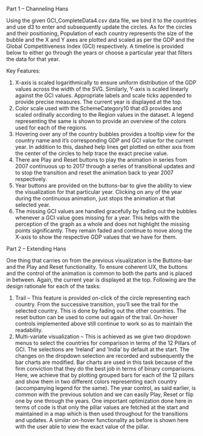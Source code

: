 Part 1 – Channeling Hans

Using the given GCI_CompleteData4.csv data file, we bind it to the countries and use d3 to enter and subsequently update the circles. As for the circles and their positioning, Population of each country represents the size of the bubble and the X and Y axes are plotted and scaled as per the GDP and the Global Competitiveness Index (GCI) respectively. A timeline is provided below to either go through the years or choose a particular year that filters the data for that year.

Key Features:
1.	X-axis is scaled logarithmically to ensure uniform distribution of the GDP values across the width of the SVG. Similarly, Y-axis is scaled linearly against the GCI values. Appropriate labels and scale ticks appended to provide precise measures. The current year is displayed at the top.
2.	Color scale used with the SchemeCategory10 that d3 provides and scaled ordinally according to the Region values in the dataset. A legend representing the same is shown to provide an overview of the colors used for each of the regions.
3.	Hovering over any of the country bubbles provides a tooltip view for the country name and it’s corresponding GDP and GCI value for the current year. In addition to this, dashed help lines get plotted on either axis from the center of the circles to help trace the exact precise value.
4.	There are Play and Reset buttons to play the animation in series from 2007 continuous up to 2017 through a series of transitional updates and to stop the transition and reset the animation back to year 2007 respectively.
5.	Year buttons are provided on the buttons-bar to give the ability to view the visualization for that particular year. Clicking on any of the year during the continuous animation, just stops the animation at that selected year.
6.	The missing GCI values are handled gracefully by fading out the bubbles whenever a GCI value goes missing for a year. This helps with the perception of the graph as a whole and does not highlight the missing points significantly. They remain faded and continue to move along the X-axis to show the respective GDP values that we have for them.

Part 2 – Extending Hans

One thing that carries on from the previous visualization is the Buttons-bar and the Play and Reset functionality. To ensure coherent UX, the buttons and the control of the animation is common to both the parts and is placed in between. Again, the current year is displayed at the top. Following are the design rationale for each of the tasks:

1.	Trail – This feature is provided on-click of the circle representing each country. From the successive transition, you’ll see the trail for the selected country. This is done by fading out the other countries. The reset button can be used to come out again of the trail. On-hover controls implemented above still continue to work so as to maintain the readability.
2.	Multi-variate visualization – This is achieved as we give two dropdown menus to select the countries for comparison in terms of the 12 Pillars of GCI. The selections are ‘Ireland’ and ‘India’ by default at the start. The changes on the dropdown selection are recorded and subsequently the bar charts are modified. Bar charts are used in this task because of the firm conviction that they do the best job in terms of binary comparisons. Here, we achieve that by plotting grouped bars for each of the 12 pillars and show them in two different colors representing each country (accompanying legend for the same). The year control, as said earlier, is common with the previous solution and we can easily Play, Reset or flip one by one through the years. One important optimization done here in terms of code is that only the pillar values are fetched at the start and maintained in a map which is then used throughout for the transitions and updates. A similar on-hover functionality as before is shown here with the user able to view the exact value of the pillar.
